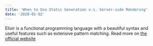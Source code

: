 ```yaml
---
title: 'When to Use Static Generation v.s. Server-side Rendering'
date: '2020-01-02'
---
```


Elixir is a functional programming language with a beautiful syntax and useful features such as extensive pattern matching. Read more on [the official website](elixir-lang.org)